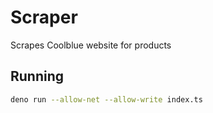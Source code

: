 # Scraper

Scrapes Coolblue website for products

## Running

```bash
deno run --allow-net --allow-write index.ts
```

